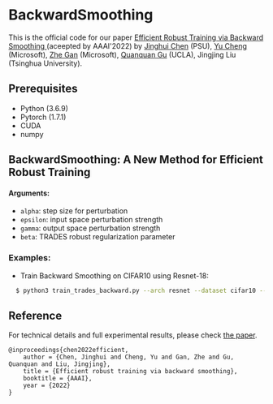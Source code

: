 # BackwardSmoothing 

This is the official code for our paper [Efficient Robust Training via Backward Smoothing
](https://arxiv.org/abs/2010.01278)(aceepted by AAAI'2022) by [Jinghui Chen](https://jinghuichen.github.io/) (PSU), [Yu Cheng](https://sites.google.com/site/chengyu05) (Microsoft), [Zhe Gan](https://zhegan27.github.io/) (Microsoft),  [Quanquan Gu](http://web.cs.ucla.edu/~qgu/) (UCLA), Jingjing Liu (Tsinghua University).

## Prerequisites
* Python (3.6.9)
* Pytorch (1.7.1)
* CUDA
* numpy


## BackwardSmoothing: A New Method for Efficient Robust Training

 
#### Arguments:
* ```alpha```: step size for perturbation
* ```epsilon```: input space perturbation strength
* ```gamma```: output space perturbation strength
* ```beta```: TRADES robust regularization parameter


### Examples:

* Train Backward Smoothing on CIFAR10 using Resnet-18:
```bash
  $ python3 train_trades_backward.py --arch resnet --dataset cifar10 --beta 10.0 --gamma 1.0 --alpha 0.031 --epsilon 0.031
```

 

## Reference
For technical details and full experimental results, please check [the paper](https://arxiv.org/abs/2010.01278).
```
@inproceedings{chen2022efficient, 
	author = {Chen, Jinghui and Cheng, Yu and Gan, Zhe and Gu, Quanquan and Liu, Jingjing}, 
	title = {Efficient robust training via backward smoothing}, 
	booktitle = {AAAI},
	year = {2022}
}
```
 
 